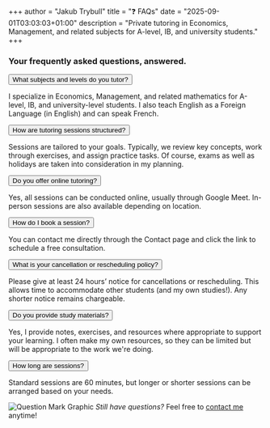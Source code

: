 +++
author = "Jakub Trybull"
title = "❓ FAQs"
date = "2025-09-01T03:03:03+01:00"
description = "Private tutoring in Economics, Management, and related subjects for A-level, IB, and university students."
+++

### Your frequently asked questions, answered.

<div class="accordion">

  <div class="accordion-item">
    <button class="accordion-button">What subjects and levels do you tutor?</button>
    <div class="accordion-content">
      <p>I specialize in Economics, Management, and related mathematics for A-level, IB, and university-level students. I also teach English as a Foreign Language (in English) and can speak French.</p>
    </div>
  </div>

  <div class="accordion-item">
    <button class="accordion-button">How are tutoring sessions structured?</button>
    <div class="accordion-content">
      <p>Sessions are tailored to your goals. Typically, we review key concepts, work through exercises, and assign practice tasks. Of course, exams as well as holidays are taken into consideration in my planning.</p>
    </div>
  </div>

  <div class="accordion-item">
    <button class="accordion-button">Do you offer online tutoring?</button>
    <div class="accordion-content">
      <p>Yes, all sessions can be conducted online, usually through Google Meet. In-person sessions are also available depending on location.</p>
    </div>
  </div>

  <div class="accordion-item">
    <button class="accordion-button">How do I book a session?</button>
    <div class="accordion-content">
      <p>You can contact me directly through the Contact page and click the link to schedule a free consultation.</p>
    </div>
  </div>

  <div class="accordion-item">
    <button class="accordion-button">What is your cancellation or rescheduling policy?</button>
    <div class="accordion-content">
      <p>Please give at least 24 hours’ notice for cancellations or rescheduling. This allows time to accommodate other students (and my own studies!). Any shorter notice remains chargeable.</p>
    </div>
  </div>

  <div class="accordion-item">
    <button class="accordion-button">Do you provide study materials?</button>
    <div class="accordion-content">
      <p>Yes, I provide notes, exercises, and resources where appropriate to support your learning. I often make my own resources, so they can be limited but will be appropriate to the work we're doing.</p>
    </div>
  </div>

  <div class="accordion-item">
    <button class="accordion-button">How long are sessions?</button>
    <div class="accordion-content">
      <p>Standard sessions are 60 minutes, but longer or shorter sessions can be arranged based on your needs.</p>
    </div>
  </div>

</div>

<script>
document.addEventListener("DOMContentLoaded", function () {
  const items = document.querySelectorAll(".accordion-item");

  items.forEach(item => {
    const button = item.querySelector(".accordion-button");
    button.addEventListener("click", () => {
      // Close all other items
      items.forEach(i => {
        if (i !== item) i.classList.remove("active");
      });
      // Toggle this one
      item.classList.toggle("active");
    });
  });
});
</script>
![Question Mark Graphic](/img/question.jpg)
*Still have questions?* Feel free to [contact me](/posts/contact) anytime!
